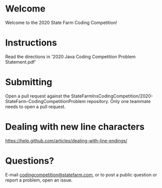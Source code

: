 # Welcome
Welcome to the 2020 State Farm Coding Competition!

# Instructions
Read the directions in '2020 Java Coding Competition Problem Statement.pdf'

# Submitting
Open a pull request against the StateFarmInsCodingCompetition/2020-StateFarm-CodingCompetitionProblem repository. Only one teammate needs to open a pull request.

# Dealing with new line characters
https://help.github.com/articles/dealing-with-line-endings/

# Questions?
E-mail codingcompetition@statefarm.com, or to post a public question or report a problem, open an issue.

